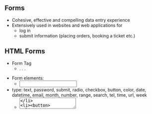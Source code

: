 ## Forms
* Cohesive, effective and compelling data entry experience
* Extensively used in websites and web
applications for
  * log in
  * submit information (placing orders, booking a ticket etc.)

## HTML Forms
* Form Tag
  * <form> . . . </form>
* Form elements:
  * <input>
* type: text, password, submit, radio, checkbox, button, color, date, datetime, email, month, number, range, search, tel, time, url, week
  * <textarea>
  * <button>
  * <select>
* These elements maintain their own state and update it based on user input

## Controlled Components
* Make the React component control the form that it renders:
  * Single source of truth
  * Tying the form state to component state
  * Controlled component
* Every state mutation will have an associated handler function

## Uncontrolled Components
* Ideally you should implement forms within controlled components
* Sometimes this approach may be too tedious
* Uncontrolled component approach allows you to handle the form data by the DOM itself

## Uncontrolled Components
* Instead of writing an event handler for every state update, use a ref to get form values from the DOM
* More easier to integrate React with non-React code

## Design Patterns
* Well-documented solution to a recurring problem
  * Also referred to as an architectural pattern
* Software design pattern
  * Reusable solution to commonly occurring problems
  * Gang of four: E. Gamma et al. Design Patterns: Elements of Reusable Object-Oriented Software, Addison-Wesley, 1994

## The Model-View-Controller (MVC)
Framework
* Software engineering architecture pattern
  * Isolation of domain logic from user interface
  * Permits independent development, testing and maintenance (separation of concerns)

## MVC Framework
* Model
  * manages the behavior and data of the application domain
  * responds to requests for information about its state (usually from the view)
  * responds to instructions to change state (usually from the controller)
  * In event-driven systems, the model notifies observers (usually views) when the information changes so that they can react

* View
  * renders the model into a form suitable for interaction, typically a user interface element
  * Multiple views can exist for a single model for different purposes
  * A viewport typically has a one to one correspondence with a display surface and knows how to render to it

* Controller
  * receives user input and initiates a response by making calls on model
objects
  * A controller accepts input from the user and instructs the model and viewport to perform actions based on that input

## Model View View-Model (MVVM)
* Descendent of MVC
* Sometimes called ModelView-Binder
* View model
  * Abstraction of the view that exposes public properties and commands
  * Declarative data binding

## React and MVC
* Initially React was viewed as the “V” in MVC
  * Not emphasized any more
* Facebook found issues with using the standard MVC architecture pattern
  * Discarded in favor of the Flux architecture
  * Problems with cascading updates, decentralized mutations, race conditions
* Unidirectional Data Flow
* New actions propagated through the system in response to user interactions

## What is Redux?
* Predictable state container for JavaScript apps
* Inspired by Flux, Elm, Immutable
* Makes state mutations predictable

## Main Principles of Redux
* Single source of truth
  * Single state object tree within a single store
* State is read-only (only getters, no setters)
  * Changes should only be done through actions
* Changes are made with pure functions
  * Take previous state and action and return next state
  * No mutation of the previous state
* Single store and single state tree enables powerful techniques:
  * Logging
  * API handling
  * Undo/redo
  * State persistence
  * “time-travel debugging”
* Uni-directional data flow

## Redux Concepts
* State: stored in plain JS object
* Action: plain JS object with a type field that specifies how to change something in the state
* Reducer: pure functions that take the current state and action and return a new state
  * Update data immutably (do not modify inputs)

## Redux Store
* Holds the current state value
* Created using createStore()
* Supplies three methods:
  * dispatch(): states state update with the provided action object
  * getState(): returns the current stored state value
  * subscribe(): accepts a callback function that will be run every time an action is dispatched

## React with Redux
* Use the react-redux package for bindings between React and Redux
  * connect(): generates a wrapper “container” component that subscribes to the store
  * Surround your App root with <Provider>
* Takes the store as an attribute
* Makes store accessible to all connected components
* The connect() function takes two optional arguments:
  * mapStateToProps(): called every time store state changes. Returns an object full of data with each field being a prop for the wrapped component
  * mapDispatchToProps(): receives the dispatch() method and should return an object full of functions that use dispatch()